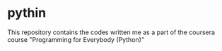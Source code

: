 # pythin
This repository contains the codes written me as a part of the coursera course "Programming for Everybody (Python)"
